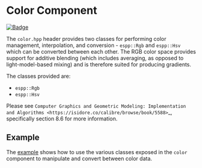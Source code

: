 # Color Component

[![Badge](https://components.espressif.com/components/espp/color/badge.svg)](https://components.espressif.com/components/espp/color)

The `color.hpp` header provides two classes for performing color management,
interpolation, and conversion - `espp::Rgb` and `espp::Hsv` which can be
converted between each other. The RGB color space provides support for additive
blending (which includes averaging, as opposed to light-model-based mixing) and
is therefore suited for producing gradients.

The classes provided are:
* `espp::Rgb`
* `espp::Hsv`

Please see `Computer Graphics and Geometric Modeling: Implementation and
Algorithms <https://isidore.co/calibre/browse/book/5588>`_, specifically section
8.6 for more information.

## Example

The [example](./example) shows how to use the various classes exposed in the
`color` component to manipulate and convert between color data.

